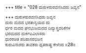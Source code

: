 +++
title = "028 ದುರುಳರುರವಣಿಸಿದರು ಜವ್ವನ"

+++
ದುರುಳರುರವಣಿಸಿದರು ಜವ್ವನ  
ದುರು ಮದದ ಭರತಾನ್ವಯದ ದು  
ರ್ಧರ ಮದದ ಘನಭುಜಮದದ ದಿವ್ಯಾಸ್ತ್ರದರಿಕೆಗಳ  
ಭರಮದದ ಮರ್ಕಟವಿಲಾಸರು  
ಧುರರಚಿತ ಪರಿಹಾಸರಭಿಜನ  
ಕುರುವಿನಾಶರು ತಾವಕರು ಧೃತರಾಷ್ಟ್ರ ಕೇಳೆಂದ    ॥28॥